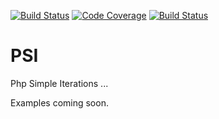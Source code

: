 [![Build Status](https://travis-ci.org/PeekAndPoke/psi.svg?branch=master)](https://travis-ci.org/PeekAndPoke/psi)
[![Code Coverage](https://scrutinizer-ci.com/g/PeekAndPoke/psi/badges/coverage.png?b=master)](https://scrutinizer-ci.com/g/PeekAndPoke/psi/?branch=master)
[![Build Status](https://scrutinizer-ci.com/g/PeekAndPoke/psi/badges/build.png?b=master)](https://scrutinizer-ci.com/g/PeekAndPoke/psi/build-status/master)



# PSI

Php Simple Iterations ... 

Examples coming soon.
